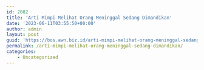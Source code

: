 ```yaml
---
id: 2082
title: 'Arti Mimpi Melihat Orang Meninggal Sedang Dimandikan'
date: '2023-06-11T03:55:50+00:00'
author: admin
layout: post
guid: 'https://bos.awn.biz.id/arti-mimpi-melihat-orang-meninggal-sedang-dimandikan/'
permalink: /arti-mimpi-melihat-orang-meninggal-sedang-dimandikan/
categories:
    - Uncategorized
---
```


